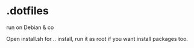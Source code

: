 .dotfiles
=========
run on Debian & co 

Open install.sh for .. install, run it as root if you want install packages too.
